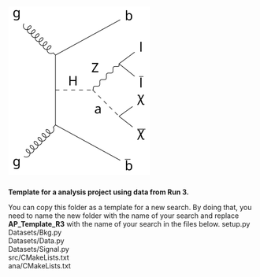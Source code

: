 # ![channel](feynman_diagram.svg)

**Template for a analysis project using data from Run 3.**

You can copy this folder as a template for a new search. By doing that, you need to name the new folder with the name of your search and replace **AP_Template_R3** with the name of your search in the files below.
setup.py  
Datasets/Bkg.py  
Datasets/Data.py  
Datasets/Signal.py  
src/CMakeLists.txt  
ana/CMakeLists.txt  
